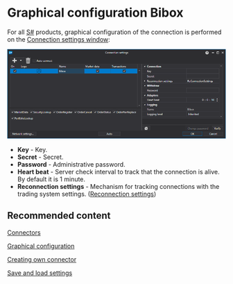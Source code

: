 # Graphical configuration Bibox

For all [S\#](../../../../api.md) products, graphical configuration of the connection is performed on the [Connection settings window](../../../graphical_user_interface/connection_settings_window.md):

![API GUI Settings Bibox](../../../../../images/api_gui_settings_bibox.png)

- **Key** \- Key.
- **Secret** \- Secret.
- **Password** \- Administrative password.
- **Heart beat** \- Server check interval to track that the connection is alive. By default it is 1 minute.
- **Reconnection settings** \- Mechanism for tracking connections with the trading system settings. ([Reconnection settings](../../reconnection_settings.md))

## Recommended content

[Connectors](../../../connectors.md)

[Graphical configuration](../../graphical_configuration.md)

[Creating own connector](../../creating_own_connector.md)

[Save and load settings](../../save_and_load_settings.md)
